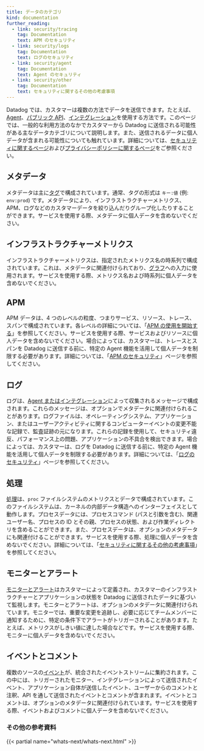 ```yaml
---
title: データのカテゴリ
kind: documentation
further_reading:
  - link: security/tracing
    tag: Documentation
    text: APM のセキュリティ
  - link: security/logs
    tag: Documentation
    text: ログのセキュリティ
  - link: security/agent
    tag: Documentation
    text: Agent のセキュリティ
  - link: security/other
    tag: Documentation
    text: セキュリティに関するその他の考慮事項
---
```

Datadog では、カスタマーは複数の方法でデータを送信できます。たとえば、[Agent][1]、[パブリック API][2]、[インテグレーション][3]を使用する方法です。このページでは、一般的な利用方法のなかでカスタマーから Datadog に送信される可能性がある主なデータカテゴリについて説明します。また、送信されるデータに個人データが含まれる可能性についても触れています。詳細については、[セキュリティに関するページ][4]および[プライバシーポリシーに関するページ][5]をご参照ください。

## メタデータ

メタデータは主に[タグ][6]で構成されています。通常、タグの形式は `キー:値` (例: `env:prod`) です。メタデータにより、インフラストラクチャーメトリクス、APM、ログなどのカスタマーデータを絞り込んだりグループ化したりすることができます。サービスを使用する際、メタデータに個人データを含めないでください。

## インフラストラクチャーメトリクス

インフラストラクチャーメトリクスは、指定されたメトリクス名の時系列で構成されています。これは、メタデータに関連付けられており、[グラフ][7]への入力に使用されます。サービスを使用する際、メトリクス名および時系列に個人データを含めないでください。

## APM

APM データは、4 つのレベルの粒度、つまりサービス、リソース、トレース、スパンで構成されています。各レベルの詳細については、「[APM の使用を開始する][8]」を参照してください。サービスを使用する際、サービスおよびリソースに個人データを含めないでください。場合によっては、カスタマーは、トレースとスパンを Datadog に送信する前に、特定の Agent 機能を活用して個人データを制限する必要があります。詳細については、「[APM のセキュリティ][9]」ページを参照してください。

## ログ

ログは、[Agent またはインテグレーション][10]によって収集されるメッセージで構成されます。これらのメッセージは、オプションでメタデータに関連付けられることがあります。ログファイルは、オペレーティングシステム、アプリケーション、またはユーザーアクティビティに関するコンピューターイベントの変更不能な記録で、監査証跡の元になります。これらの記録を使用して、セキュリティ違反、パフォーマンス上の問題、アプリケーションの不具合を検出できます。場合によっては、カスタマーは、ログを Datadog に送信する前に、特定の Agent 機能を活用して個人データを制限する必要があります。詳細については、「[ログのセキュリティ][11]」ページを参照してください。

## 処理

[処理][12]は、`proc` ファイルシステムのメトリクスとデータで構成されています。このファイルシステムは、カーネルの内部データ構造へのインターフェイスとして動作します。プロセスデータには、プロセスコマンド (パスと引数を含む)、関連ユーザー名、プロセスの ID とその親、プロセスの状態、および作業ディレクトリを含めることができます。また、プロセスデータは、オプションのメタデータにも関連付けることができます。サービスを使用する際、処理に個人データを含めないでください。詳細については、「[セキュリティに関するその他の考慮事項][13]」を参照してください。

## モニターとアラート

[モニターとアラート][14]はカスタマーによって定義され、カスタマーのインフラストラクチャーとアプリケーションの状態を Datadog に送信されたデータに基づいて監視します。モニターとアラートは、オプションのメタデータに関連付けられています。モニターでは、重要な変更を追跡し、必要に応じてチームメンバーに通知するために、特定の条件下でアラートがトリガーされることがあります。たとえば、メトリクスがしきい値に達した場合などです。サービスを使用する際、モニターに個人データを含めないでください。

## イベントとコメント

複数のソースの[イベント][15]が、統合されたイベントストリームに集約されます。この中には、トリガーされたモニター、インテグレーションによって送信されたイベント、アプリケーション自体が送信したイベント、ユーザーからのコメントと注釈、API を通して送信されたイベントとコメントが含まれます。イベントとコメントは、オプションのメタデータに関連付けられています。サービスを使用する際、イベントおよびコメントに個人データを含めないでください。

### その他の参考資料

{{< partial name="whats-next/whats-next.html" >}}

[1]: /ja/agent
[2]: /ja/api
[3]: /ja/integrations
[4]: https://www.datadoghq.com/security
[5]: https://www.datadoghq.com/legal/privacy
[6]: /ja/tagging
[7]: /ja/graphing
[8]: /ja/tracing/visualization
[9]: /ja/security/tracing
[10]: /ja/logs/log_collection
[11]: /ja/security/logs
[12]: /ja/graphing/infrastructure/process
[13]: /ja/security/other
[14]: /ja/monitors
[15]: /ja/graphing/event_stream
